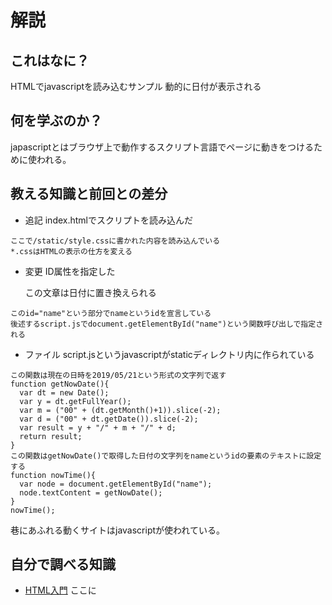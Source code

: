 # 解説
## これはなに？
HTMLでjavascriptを読み込むサンプル
動的に日付が表示される
## 何を学ぶのか？
japascriptとはブラウザ上で動作するスクリプト言語でページに動きをつけるために使われる。
## 教える知識と前回との差分
- 追記 index.htmlでスクリプトを読み込んだ<script src="/script.js"></script>
```
ここで/static/style.cssに書かれた内容を読み込んでいる
*.cssはHTMLの表示の仕方を変える
```
- 変更 ID属性を指定した<p id="name">この文章は日付に置き換えられる</p>
```
このid="name"という部分でnameというidを宣言している
後述するscript.jsでdocument.getElementById("name")という関数呼び出しで指定される
```
- ファイル script.jsというjavascriptがstaticディレクトリ内に作られている
```
この関数は現在の日時を2019/05/21という形式の文字列で返す
function getNowDate(){
  var dt = new Date();
  var y = dt.getFullYear();
  var m = ("00" + (dt.getMonth()+1)).slice(-2);
  var d = ("00" + dt.getDate()).slice(-2);
  var result = y + "/" + m + "/" + d;
  return result;
}
この関数はgetNowDate()で取得した日付の文字列をnameというidの要素のテキストに設定する
function nowTime(){
  var node = document.getElementById("name");
  node.textContent = getNowDate();
}
nowTime();
```
巷にあふれる動くサイトはjavascriptが使われている。
## 自分で調べる知識
* [HTML入門](https://reference.hyper-text.org/html5/attribute/id/) ここに<script>タグやid属性についての解説もある
* [javascriptとDOM](https://www.javadrive.jp/javascript/dom/) 網羅的なサイトが見つかりませんでしたjavascriptで検索して他のサイトでも調べてください
